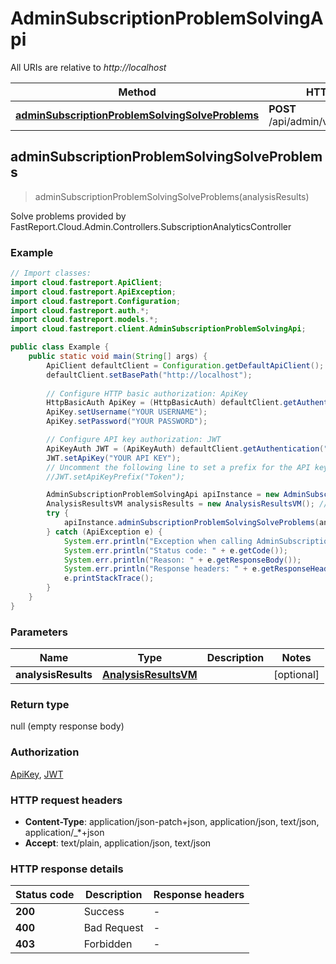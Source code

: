 # AdminSubscriptionProblemSolvingApi

All URIs are relative to *http://localhost*

Method | HTTP request | Description
------------- | ------------- | -------------
[**adminSubscriptionProblemSolvingSolveProblems**](AdminSubscriptionProblemSolvingApi.md#adminSubscriptionProblemSolvingSolveProblems) | **POST** /api/admin/v1/Analytics/Solve | Solve problems provided by FastReport.Cloud.Admin.Controllers.SubscriptionAnalyticsController



## adminSubscriptionProblemSolvingSolveProblems

> adminSubscriptionProblemSolvingSolveProblems(analysisResults)

Solve problems provided by FastReport.Cloud.Admin.Controllers.SubscriptionAnalyticsController

### Example

```java
// Import classes:
import cloud.fastreport.ApiClient;
import cloud.fastreport.ApiException;
import cloud.fastreport.Configuration;
import cloud.fastreport.auth.*;
import cloud.fastreport.models.*;
import cloud.fastreport.client.AdminSubscriptionProblemSolvingApi;

public class Example {
    public static void main(String[] args) {
        ApiClient defaultClient = Configuration.getDefaultApiClient();
        defaultClient.setBasePath("http://localhost");
        
        // Configure HTTP basic authorization: ApiKey
        HttpBasicAuth ApiKey = (HttpBasicAuth) defaultClient.getAuthentication("ApiKey");
        ApiKey.setUsername("YOUR USERNAME");
        ApiKey.setPassword("YOUR PASSWORD");

        // Configure API key authorization: JWT
        ApiKeyAuth JWT = (ApiKeyAuth) defaultClient.getAuthentication("JWT");
        JWT.setApiKey("YOUR API KEY");
        // Uncomment the following line to set a prefix for the API key, e.g. "Token" (defaults to null)
        //JWT.setApiKeyPrefix("Token");

        AdminSubscriptionProblemSolvingApi apiInstance = new AdminSubscriptionProblemSolvingApi(defaultClient);
        AnalysisResultsVM analysisResults = new AnalysisResultsVM(); // AnalysisResultsVM | 
        try {
            apiInstance.adminSubscriptionProblemSolvingSolveProblems(analysisResults);
        } catch (ApiException e) {
            System.err.println("Exception when calling AdminSubscriptionProblemSolvingApi#adminSubscriptionProblemSolvingSolveProblems");
            System.err.println("Status code: " + e.getCode());
            System.err.println("Reason: " + e.getResponseBody());
            System.err.println("Response headers: " + e.getResponseHeaders());
            e.printStackTrace();
        }
    }
}
```

### Parameters


Name | Type | Description  | Notes
------------- | ------------- | ------------- | -------------
 **analysisResults** | [**AnalysisResultsVM**](AnalysisResultsVM.md)|  | [optional]

### Return type

null (empty response body)

### Authorization

[ApiKey](../README.md#ApiKey), [JWT](../README.md#JWT)

### HTTP request headers

- **Content-Type**: application/json-patch+json, application/json, text/json, application/_*+json
- **Accept**: text/plain, application/json, text/json


### HTTP response details
| Status code | Description | Response headers |
|-------------|-------------|------------------|
| **200** | Success |  -  |
| **400** | Bad Request |  -  |
| **403** | Forbidden |  -  |

